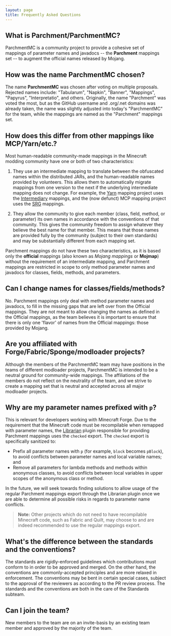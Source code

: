 ```yaml
---
layout: page
title: Frequently Asked Questions
---
```


## What is Parchment/ParchmentMC?

ParchmentMC is a community project to provide a cohesive set of mappings of parameter names and javadocs -- the **Parchment** mappings set -- to augment the official names released by Mojang.

## How was the name ParchmentMC chosen?

The name **ParchmentMC** was chosen after voting on multiple proposals. Rejected names include: "Tabularum", "Napkin", "Banner", "Mappings", "Papyrus", "Interpretatio", and others. Originally, the name "Parchment" was voted the most, but as the GitHub username and .org/.net domains was already taken, the name was slightly adjusted into today's "ParchmentMC" for the team, while the mappings are named as the "Parchment" mappings set.

## How does this differ from other mappings like MCP/Yarn/etc.?

Most human-readable community-made mappings in the Minecraft modding community have one or both of two characteristics:

1. They use an intermediate mapping to translate between the obfuscated names within the distributed JARs, and the human-readable names provided by volunteers.
   This allows them to automatically migrate mappings from one version to the next if the underlying intermediate mapping does not change. For example, the [Yarn][yarn] mapping project uses the [Intermediary][intermediary] mappings, and the (now defunct) MCP mapping project uses the [SRG][mcpconfig] mappings.

2. They allow the community to give each member (class, field, method, or parameter) its own names in accordance with the conventions of that community.
   This gives the community freedom to assign whatever they believe the best name for that member. This means that those names are provided fully by the community (subject to their own standards) and may be substantially different from each mapping set.

Parchment mappings do not have these two characteristics, as it is based only the **official** mappings (also known as *Mojang mappings* or **Mojmap**) without the requirement of an intermediate mapping, and Parchment mappings are restricted in scope to only method parameter names and javadocs for classes, fields, methods, and parameters.

## Can I change names for classes/fields/methods?

No. Parchment mappings only deal with method parameter names and javadocs, to fill in the missing gaps that are left over from the Official mappings. They are not meant to allow changing the names as defined in the Official mappings, as the team believes it is important to ensure that there is only one 'flavor' of names from the Official mappings: those provided by Mojang.

## Are you affiliated with Forge/Fabric/Sponge/modloader projects?

Although the members of the ParchmentMC team may have positions in the teams of different modloader projects, ParchmentMC is intended to be a neutral ground for community-wide mappings. The affiliations of the members do not reflect on the neutrality of the team, and we strive to create a mapping set that is neutral and accepted across all major modloader projects.

## Why are my parameter names prefixed with `p`?

This is relevant for developers working with Minecraft Forge. Due to the requirement that the Minecraft code must be recompilable when remapped with parameter names, the [Librarian][librarian] plugin responsible for providing Parchment mappings uses the `checked` export. The `checked` export is specifically sanitized to:

- Prefix all parameter names with `p` (for example, `block` becomes `pBlock`), to avoid conflicts between parameter names and local variable names; and
- Remove all parameters for lambda methods and methods within anonymous classes, to avoid conflicts between local variables in upper scopes of the anonymous class or method.

In the future, we will seek towards finding solutions to allow usage of the regular Parchment mappings export through the Librarian plugin once we are able to determine all possible risks in regards to parameter name conflicts.

> **Note:** Other projects which do not need to have recompilable Minecraft code, such as Fabric and Quilt, may choose to and are indeed recommended to use the regular mappings export.

## What's the difference between the standards and the conventions?

The standards are rigidly-enforced guidelines which contributions must conform to in order to be approved and merged. On the other hand, the conventions are commonly-accepted principles and are more relaxed in enforcement. The conventions may be bent in certain special cases, subject to the approval of the reviewers as according to the PR review process. The standards and the conventions are both in the care of the Standards subteam.

## Can I join the team?

New members to the team are on an invite-basis by an existing team member and approved by the majority of the team.

[yarn]: https://github.com/FabricMC/yarn
[intermediary]: https://github.com/FabricMC/intermediary
[mcpconfig]: https://github.com/MinecraftForge/MCPConfig
[librarian]: https://github.com/ParchmentMC/Librarian
